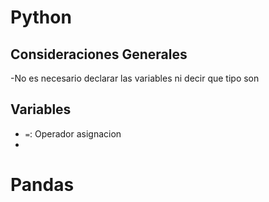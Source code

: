 # Python

## Consideraciones Generales
-No es necesario declarar las variables ni decir que tipo son

## Variables
- `=`: Operador asignacion
-

# Pandas



















